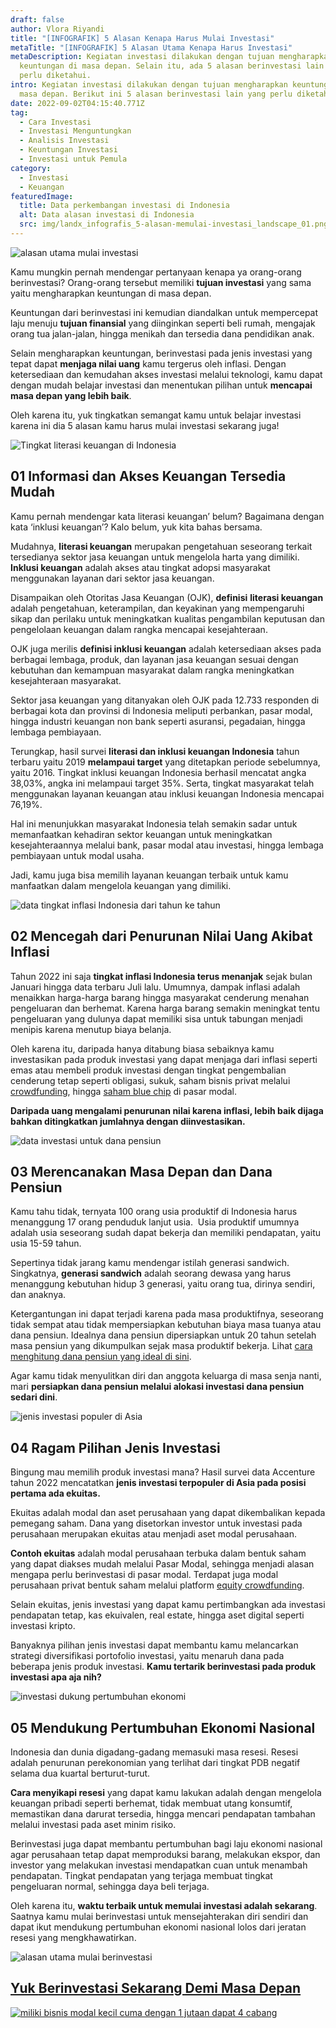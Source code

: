 ```yaml
---
draft: false
author: Vlora Riyandi
title: "[INFOGRAFIK] 5 Alasan Kenapa Harus Mulai Investasi"
metaTitle: "[INFOGRAFIK] 5 Alasan Utama Kenapa Harus Investasi"
metaDescription: Kegiatan investasi dilakukan dengan tujuan mengharapkan
  keuntungan di masa depan. Selain itu, ada 5 alasan berinvestasi lain yang
  perlu diketahui.
intro: Kegiatan investasi dilakukan dengan tujuan mengharapkan keuntungan di
  masa depan. Berikut ini 5 alasan berinvestasi lain yang perlu diketahui.
date: 2022-09-02T04:15:40.771Z
tag:
  - Cara Investasi
  - Investasi Menguntungkan
  - Analisis Investasi
  - Keuntungan Investasi
  - Investasi untuk Pemula
category:
  - Investasi
  - Keuangan
featuredImage:
  title: Data perkembangan investasi di Indonesia
  alt: Data alasan investasi di Indonesia
  src: img/landx_infografis_5-alasan-memulai-investasi_landscape_01.png
---
```

![alasan utama mulai investasi](https://cdn.discordapp.com/attachments/976309038067367996/1015187565541867621/LandX_Infografis_5-Alasan-Memulai-Investasi_REV_1.png "Data Alasan Investor Indonesia berinvestasi")

Kamu mungkin pernah mendengar pertanyaan kenapa ya orang-orang berinvestasi? Orang-orang tersebut memiliki **tujuan investasi** yang sama yaitu mengharapkan keuntungan di masa depan.

Keuntungan dari berinvestasi ini kemudian diandalkan untuk mempercepat laju menuju **tujuan finansial** yang diinginkan seperti beli rumah, mengajak orang tua jalan-jalan, hingga menikah dan tersedia dana pendidikan anak.

Selain mengharapkan keuntungan, berinvestasi pada jenis investasi yang tepat dapat **menjaga nilai uang** kamu tergerus oleh inflasi. Dengan ketersediaan dan kemudahan akses investasi melalui teknologi, kamu dapat dengan mudah belajar investasi dan menentukan pilihan untuk **mencapai masa depan yang lebih baik**.

Oleh karena itu, yuk tingkatkan semangat kamu untuk belajar investasi karena ini dia 5 alasan kamu harus mulai investasi sekarang juga!

![Tingkat literasi keuangan di Indonesia](https://lh3.googleusercontent.com/AvphD0WE_pDAYzCIVpMnDmxAVs95-Z7wYV6b7sDKzPs0d4ewqyn0kMEuGLhccMwKcNUrvamD4m6GbXu4JKN_Vj2rclX9pyzGrPRQutNWBJ0YecdwKTPrnE2-6RAF2_noaDVbIoddALVYj0VC0HJ-psjF3QxzKIHozPQWReEFDplA7kNC1UA0Oy0JpA "Penjelasan tentang literasi keuangan di Indonesia")

## 01 Informasi dan Akses Keuangan Tersedia Mudah

Kamu pernah mendengar kata literasi keuangan’ belum? Bagaimana dengan kata ‘inklusi keuangan’? Kalo belum, yuk kita bahas bersama.

Mudahnya, **literasi keuangan** merupakan pengetahuan seseorang terkait tersedianya sektor jasa keuangan untuk  mengelola harta yang dimiliki. **Inklusi keuangan** adalah akses atau tingkat adopsi masyarakat menggunakan layanan dari sektor jasa keuangan.

Disampaikan oleh Otoritas Jasa Keuangan (OJK), **definisi** **literasi keuangan** adalah pengetahuan, keterampilan, dan keyakinan yang mempengaruhi sikap dan perilaku untuk meningkatkan kualitas pengambilan keputusan dan pengelolaan keuangan dalam rangka mencapai kesejahteraan.

OJK juga merilis **definisi inklusi keuangan** adalah ketersediaan akses pada berbagai lembaga, produk, dan layanan jasa keuangan sesuai dengan kebutuhan dan kemampuan masyarakat dalam rangka meningkatkan kesejahteraan masyarakat.

Sektor jasa keuangan yang ditanyakan oleh OJK pada 12.733 responden di berbagai kota dan provinsi di Indonesia meliputi perbankan, pasar modal, hingga industri keuangan non bank seperti asuransi, pegadaian, hingga lembaga pembiayaan.

Terungkap, hasil survei **literasi dan inklusi keuangan Indonesia** tahun terbaru yaitu 2019 **melampaui target** yang ditetapkan periode sebelumnya, yaitu 2016. Tingkat inklusi keuangan Indonesia berhasil mencatat angka 38,03%, angka ini melampaui target 35%. Serta, tingkat masyarakat telah menggunakan layanan keuangan atau inklusi keuangan Indonesia mencapai 76,19%.

Hal ini menunjukkan masyarakat Indonesia telah semakin sadar untuk memanfaatkan kehadiran sektor keuangan untuk meningkatkan kesejahteraannya melalui bank, pasar modal atau investasi, hingga lembaga pembiayaan untuk modal usaha.

Jadi, kamu juga bisa memilih layanan keuangan terbaik untuk kamu manfaatkan dalam mengelola keuangan yang dimiliki.

![data tingkat inflasi Indonesia dari tahun ke tahun](https://lh6.googleusercontent.com/oBDmbecYcQ-ra4c0W1eX1dUfzm5z3C7rp4n-mdbkIAGMX75rSyR4Br_9TVscD3vqtCTi5gyCj5RZ0598VhMZVO8puISInbvoscFL6NYhZloAwmib8j8D8iwrAnW9pcxhDDOUjkKY2k8dIqzfR_Af-CKvfx5dvMb90B0-Gm3_73VCQnhlVYiT5nMWiQ "data peningkatan inflasi dalam beberapa tahun terakhir")

## 02 Mencegah dari Penurunan Nilai Uang Akibat Inflasi

Tahun 2022 ini saja **tingkat inflasi Indonesia terus menanjak** sejak bulan Januari hingga data terbaru Juli lalu. Umumnya, dampak inflasi adalah menaikkan harga-harga barang hingga masyarakat cenderung menahan pengeluaran dan berhemat. Karena harga barang semakin meningkat tentu pengeluaran yang dulunya dapat memiliki sisa untuk tabungan menjadi menipis karena menutup biaya belanja. 

Oleh karena itu, daripada hanya ditabung biasa sebaiknya kamu investasikan pada produk investasi yang dapat menjaga dari inflasi seperti emas atau membeli produk investasi dengan tingkat pengembalian cenderung tetap seperti obligasi, sukuk, saham bisnis privat melalui [crowdfunding](https://landx.id/), hingga [saham blue chip](https://landx.id/blog/investasi-ke-saham-blue-chip/) di pasar modal. 

**Daripada uang mengalami penurunan nilai karena inflasi, lebih baik dijaga bahkan ditingkatkan jumlahnya dengan diinvestasikan.**

![data investasi untuk dana pensiun](https://lh3.googleusercontent.com/zY7HaocmEJsx2DnQQOz-KGpE_4e8EqC48ZEJxAyFdCAxMFtxE6Z3gF8eClZEIoNDvFC7aVuU9gzfTHMqPqPa3H2t-8zRxHlPPZVOVrlia0qbLvYURbl5CfFqj3raG9v-7bYvAhiqGEbb_zx8jA2_aDnsJ_g-cqAdjxHX8akzj7lEd0EQIW4lJTyq8w "investasi dana pensiun")

## 03 Merencanakan Masa Depan dan Dana Pensiun 

Kamu tahu tidak, ternyata 100 orang usia produktif di Indonesia harus menanggung 17 orang penduduk lanjut usia.  Usia produktif umumnya adalah usia seseorang sudah dapat bekerja dan memiliki pendapatan, yaitu usia 15-59 tahun.

Sepertinya tidak jarang kamu mendengar istilah generasi sandwich. Singkatnya, **generasi sandwich** adalah seorang dewasa yang harus menanggung kebutuhan hidup 3 generasi, yaitu orang tua, dirinya sendiri, dan anaknya.

Ketergantungan ini dapat terjadi karena pada masa produktifnya, seseorang tidak sempat atau tidak mempersiapkan kebutuhan biaya masa tuanya atau dana pensiun. Idealnya dana pensiun dipersiapkan untuk 20 tahun setelah masa pensiun yang dikumpulkan sejak masa produktif bekerja. Lihat [cara menghitung dana pensiun yang ideal di sini](https://landx.id/blog/perencanaan-keuangan-untuk-hari-tua/#menghitung-dana-pensiun-yang-ideal).

Agar kamu tidak menyulitkan diri dan anggota keluarga di masa senja nanti, mari **persiapkan dana pensiun melalui alokasi investasi dana pensiun sedari dini**. 

![jenis investasi populer di Asia](https://lh3.googleusercontent.com/MHTXgZ0O3omNIFQxsWfZzxuXX14m1oQQm5BAa_NMrTnr65sI1vcHFbvhT7WllDf3wIus1YqT7dhdKJXmAmjMpUQ4hKqycZFYeTMi0f4c-OpPRp-Awb8D3PElDmSGButX10MIneuSu7VsStPE7KKxn1mVI7T4S4x4ZNo7yTsf5S7Uc36ak-cOU-XlSw "jenis investasi populer di Asia")

## 04 Ragam Pilihan Jenis Investasi

Bingung mau memilih produk investasi mana? Hasil survei data Accenture tahun 2022 mencatatkan **jenis investasi terpopuler di Asia pada posisi pertama ada ekuitas.** 

Ekuitas adalah modal dan aset perusahaan yang dapat dikembalikan kepada pemegang saham. Dana yang disetorkan investor untuk investasi pada perusahaan merupakan ekuitas atau menjadi aset modal perusahaan. 

**Contoh ekuitas** adalah modal perusahaan terbuka dalam bentuk saham yang dapat diakses mudah melalui Pasar Modal, sehingga menjadi alasan mengapa perlu berinvestasi di pasar modal. Terdapat juga modal perusahaan privat bentuk saham melalui platform [equity crowdfunding](https://landx.id/).

Selain ekuitas, jenis investasi yang dapat kamu pertimbangkan ada investasi pendapatan tetap, kas ekuivalen, real estate, hingga aset digital seperti investasi kripto.

Banyaknya pilihan jenis investasi dapat membantu kamu melancarkan strategi diversifikasi portofolio investasi, yaitu menaruh dana pada beberapa jenis produk investasi. **Kamu tertarik berinvestasi pada produk investasi apa aja nih?**

![investasi dukung pertumbuhan ekonomi](https://lh4.googleusercontent.com/H_MsbuLGz1jwxQa_SixYrASJarandGHEFc4CgHBLizDXA5UbC9S_pvKz4RUqzlN3zWVVOOtePbY4c8FXQLebGIVkgNkNNjEuz1fon9JJoYzO-mHA-QiX3SwT9Rw4Qcx5r51ReOmMKmujgrXtYXRJnmezL73fhzICkQo-PHkSRFa71xlpUVKDmiu3Rg "investasi dukung pertumbuhan ekonomi")

## 05 Mendukung Pertumbuhan Ekonomi Nasional

Indonesia dan dunia digadang-gadang memasuki masa resesi. Resesi adalah penurunan perekonomian yang terlihat dari tingkat PDB negatif selama dua kuartal berturut-turut. 

**Cara menyikapi resesi** yang dapat kamu lakukan adalah dengan mengelola keuangan pribadi seperti berhemat, tidak membuat utang konsumtif, memastikan dana darurat tersedia, hingga mencari pendapatan tambahan melalui investasi pada aset minim risiko.

Berinvestasi juga dapat membantu pertumbuhan bagi laju ekonomi nasional agar perusahaan tetap dapat memproduksi barang, melakukan ekspor, dan investor yang melakukan investasi mendapatkan cuan untuk menambah pendapatan. Tingkat pendapatan yang terjaga membuat tingkat pengeluaran normal, sehingga daya beli terjaga.

Oleh karena itu, **waktu terbaik untuk memulai investasi adalah sekarang**. Saatnya kamu mulai berinvestasi untuk mensejahterakan diri sendiri dan dapat ikut mendukung pertumbuhan ekonomi nasional lolos dari jeratan resesi yang mengkhawatirkan.

![alasan utama mulai berinvestasi](https://lh5.googleusercontent.com/PwjGKtYixWvZKrtb3bZ2khizk77i_92O9KbqjydaNsPrWnQfEwrG3pv1R-HL_GuS0k07Qsut5FC91ZTy6bHLoJzgPXedIaDTTg2aEhQFkvfhfvRRzb1HAZNp40qulSNIgdfR4IduVywRnB6QnIggJvHLFaln3CGxt5SyzAP5LFM_YZKAnzPZKg0a8w "alasan utama mulai berinvestasi")

## [Yuk ](https://app.landx.id/?utm_source=BLOGCONTENT&utm_medium=SEO&utm_campaign=SEO&utm_id=BLOGLANDX)[Berinvestasi Sekarang Demi Masa Depan](https://app.landx.id/?utm_source=BLOGCONTENT&utm_medium=SEO&utm_campaign=SEO&utm_id=BLOGLANDX)

<!--StartFragment-->

[![miliki bisnis modal kecil cuma dengan 1 jutaan dapat 4 cabang ](https://accountgram-production.sfo2.cdn.digitaloceanspaces.com/landx_ghost/2021/11/jadi-owner-bisnis-hanya-1-jutaan-dengan-cuan-yang-sangat-menjanjikan.png)](https://app.landx.id/?utm_source=BLOGCONTENT&utm_medium=SEO&utm_campaign=SEO&utm_id=BLOGLANDX)

<!--EndFragment-->